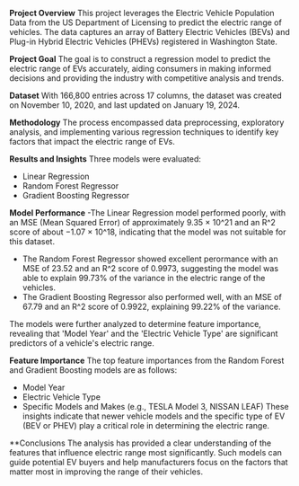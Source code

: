 **Project Overview**
This project leverages the Electric Vehicle Population Data from the US Department of Licensing to predict the electric range of vehicles. The data captures an array of Battery Electric Vehicles (BEVs) and Plug-in Hybrid Electric Vehicles (PHEVs) registered in Washington State.

**Project Goal**
The goal is to construct a regression model to predict the electric range of EVs accurately, aiding consumers in making informed decisions and providing the industry with competitive analysis and trends.

**Dataset**
With 166,800 entries across 17 columns, the dataset was created on November 10, 2020, and last updated on January 19, 2024.

**Methodology**
The process encompassed data preprocessing, exploratory analysis, and implementing various regression techniques to identify key factors that impact the electric range of EVs.

**Results and Insights**
Three models were evaluated:

- Linear Regression
- Random Forest Regressor
- Gradient Boosting Regressor

**Model Performance**
-The Linear Regression model performed poorly, with an MSE (Mean Squared Error) of approximately 9.35 × 10^21 and an R^2 score of about −1.07 × 10^18, indicating that the model was not suitable for this dataset.
- The Random Forest Regressor showed excellent perormance with an MSE of 23.52 and an R^2 score of 0.9973, suggesting the model was able to explain 99.73% of the variance in the electric range of the vehicles.
- The Gradient Boosting Regressor also performed well, with an MSE of 67.79 and an R^2 score of 0.9922, explaining 99.22% of the variance.

The models were further analyzed to determine feature importance, revealing that 'Model Year' and the 'Electric Vehicle Type' are significant predictors of a vehicle's electric range.

**Feature Importance**
The top feature importances from the Random Forest and Gradient Boosting models are as follows:

- Model Year
- Electric Vehicle Type
- Specific Models and Makes (e.g., TESLA Model 3, NISSAN LEAF)
These insights indicate that newer vehicle models and the specific type of EV (BEV or PHEV) play a critical role in determining the electric range.

**Conclusions
The analysis has provided a clear understanding of the features that influence electric range most significantly. Such models can guide potential EV buyers and help manufacturers focus on the factors that matter most in improving the range of their vehicles.
